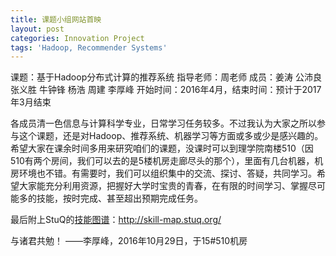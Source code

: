 ```yaml
---
title: 课题小组网站首映
layout: post
categories: Innovation Project
tags: 'Hadoop, Recommender Systems'
---
```

课题：基于Hadoop分布式计算的推荐系统
指导老师：周老师
成员：姜涛 公沛良 张义胜 牛钟锋 杨浩 周建 李厚峰
开始时间：2016年4月，结束时间：预计于2017年3月结束

各成员清一色信息与计算科学专业，日常学习任务较多。不过我认为大家之所以参与这个课题，还是对Hadoop、推荐系统、机器学习等方面或多或少是感兴趣的。希望大家在课余时间多用来研究咱们的课题，没课时可以到理学院南楼510（因510有两个房间，我们可以去的是5楼机房走廊尽头的那个），里面有几台机器，机房环境也不错。有需要时，我们可以组织集中的交流、探讨、答疑，共同学习。希望大家能充分利用资源，把握好大学时宝贵的青春，在有限的时间学习、掌握尽可能多的技能，按时完成、甚至超出预期完成任务。

最后附上StuQ的[技能图谱](http://skill-map.stuq.org/)：http://skill-map.stuq.org/

与诸君共勉！
——李厚峰，2016年10月29日，于15#510机房